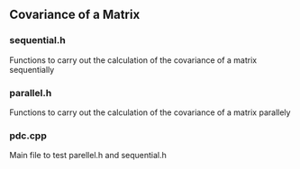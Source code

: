## Covariance of a Matrix
### sequential.h
Functions to carry out the calculation of the covariance of a matrix sequentially
### parallel.h
Functions to carry out the calculation of the covariance of a matrix parallely
### pdc.cpp
Main file to test parellel.h and sequential.h

